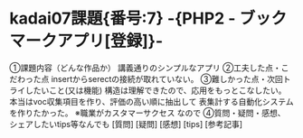 # kadai07課題{番号:7} -{PHP2 - ブックマークアプリ[登録]}-
①課題内容（どんな作品か）
講義通りのシンプルなアプリ
②工夫した点・こだわった点
insertからserectの接続が取れていない。
③難しかった点・次回トライしたいこと(又は機能)
構造は理解できたので、応用をもっとこなしたい。
本当はvoc収集項目を作り、評価の高い順に抽出して
表集計する自動化システムを作りたかった。
※職業がカスタマーサクセス なので
④質問・疑問・感想、
シェアしたいtips等なんでも
 [質問]
 [疑問] 
 [感想]
 [tips]
 [参考記事]
